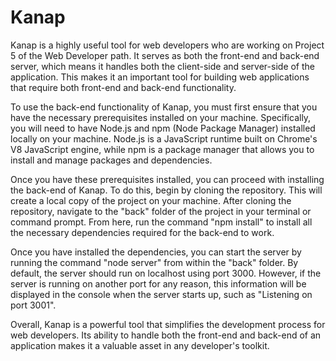 # Kanap

Kanap is a highly useful tool for web developers who are working on Project 5 of the Web Developer path. It serves as both the front-end and back-end server, which means it handles both the client-side and server-side of the application. This makes it an important tool for building web applications that require both front-end and back-end functionality.

To use the back-end functionality of Kanap, you must first ensure that you have the necessary prerequisites installed on your machine. Specifically, you will need to have Node.js and npm (Node Package Manager) installed locally on your machine. Node.js is a JavaScript runtime built on Chrome's V8 JavaScript engine, while npm is a package manager that allows you to install and manage packages and dependencies.

Once you have these prerequisites installed, you can proceed with installing the back-end of Kanap. To do this, begin by cloning the repository. This will create a local copy of the project on your machine. After cloning the repository, navigate to the "back" folder of the project in your terminal or command prompt. From here, run the command "npm install" to install all the necessary dependencies required for the back-end to work.

Once you have installed the dependencies, you can start the server by running the command "node server" from within the "back" folder. By default, the server should run on localhost using port 3000. However, if the server is running on another port for any reason, this information will be displayed in the console when the server starts up, such as "Listening on port 3001".

Overall, Kanap is a powerful tool that simplifies the development process for web developers. Its ability to handle both the front-end and back-end of an application makes it a valuable asset in any developer's toolkit.

